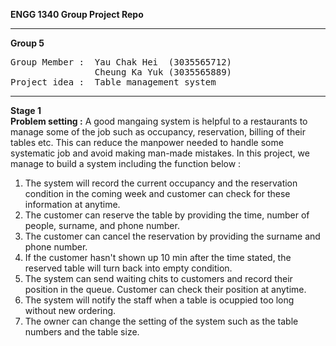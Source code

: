 **ENGG 1340 Group Project Repo** 

------------------
**Group 5**  
<pre>
Group Member :  Yau Chak Hei  (3035565712)  
                Cheung Ka Yuk (3035565889)
Project idea :  Table management system  
</pre>
------------------
**Stage 1**  
**Problem setting :**
A good mangaing system is helpful to a restaurants to manage some of the job such as occupancy, reservation, billing of their tables etc. This can reduce the manpower needed to handle some systematic job and avoid making man-made mistakes. In this project, we manage to build a system including the function below :

1. The system will record the current occupancy and the reservation condition in the coming week and customer can check for these information at anytime.
2. The customer can reserve the table by providing the time, number of people, surname, and phone number.
3. The customer can cancel the reservation by providing the surname and phone number.
4. If the customer hasn't shown up 10 min after the time stated, the reserved table will turn back into empty condition.
5. The system can send waiting chits to customers and record their position in the queue. Customer can check their position at anytime.
6. The system will notify the staff when a table is ocuppied too long without new ordering.
7. The owner can change the setting of the system such as the table numbers and the table size.
